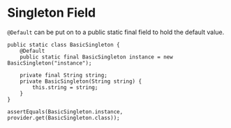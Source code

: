 # Singleton Field

`@Default` can be put on to a public static final field to hold the default value.

```
public static class BasicSingleton {
    @Default
    public static final BasicSingleton instance = new BasicSingleton("instance");
    
    private final String string;
    private BasicSingleton(String string) {
        this.string = string;
    }
}

assertEquals(BasicSingleton.instance, provider.get(BasicSingleton.class));
```
